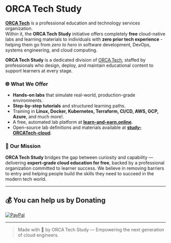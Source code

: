 # ORCA Tech Study

[**ORCA Tech**](https://github.com/ORCATech-cloud) is a professional education and technology services organization.<br>
Within it, the **ORCA Tech Study** initiative offers completely **free** cloud-native labs and learning materials to individuals with **zero prior tech experience** - helping them go from *zero to hero* in software development, DevOps, systems engineering, and cloud computing.

**ORCA Tech Study** is a dedicated division of [ORCA Tech](https://github.com/ORCATech-cloud), staffed by professionals who design, deploy, and maintain educational content to support learners at every stage.

### 🌐 What We Offer

- **Hands-on labs** that simulate real-world, production-grade environments.
- **Step-by-step tutorials** and structured learning paths.
- Training in **Linux, Docker, Kubernetes, Terraform, CI/CD, AWS, GCP, Azure**, and much more!.
- A free, automated lab platform at [**learn-and-earn.online**](https://learn-and-earn.online).
- Open-source lab definitions and materials available at [**study-ORCATech-cloud**](https://github.com/study-ORCATech-cloud).

### 🚀 Our Mission

**ORCA Tech Study** bridges the gap between curiosity and capability — delivering **expert-grade cloud education for free**, backed by a professional organization committed to learner success. We believe in removing barriers to entry and helping people build the skills they need to succeed in the modern tech world.

---

## 💰 You can help us by Donating
[![PayPal](https://img.shields.io/badge/PayPal-00457C?style=for-the-badge&logo=paypal&logoColor=white)](https://paypal.me/YehorazL) 
  
---

> Made with 💙 by ORCA Tech Study — Empowering the next generation of cloud engineers.
